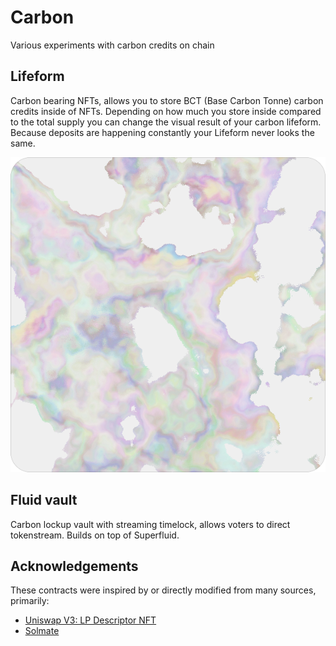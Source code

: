 # Carbon

Various experiments with carbon credits on chain

## Lifeform

Carbon bearing NFTs, allows you to store BCT (Base Carbon Tonne) carbon credits inside of NFTs. Depending on how much you store inside compared to the total supply you can change the visual result of your carbon lifeform. Because deposits are happening constantly your Lifeform never looks the same.

![Lifeform](./assets/Lifeform.png)

## Fluid vault

Carbon lockup vault with streaming timelock, allows voters to direct tokenstream. Builds on top of Superfluid.

## Acknowledgements

These contracts were inspired by or directly modified from many sources, primarily:

- [Uniswap V3: LP Descriptor NFT](https://etherscan.io/address/0x91ae842a5ffd8d12023116943e72a606179294f3#code)
- [Solmate](https://github.com/Rari-Capital/solmate)
